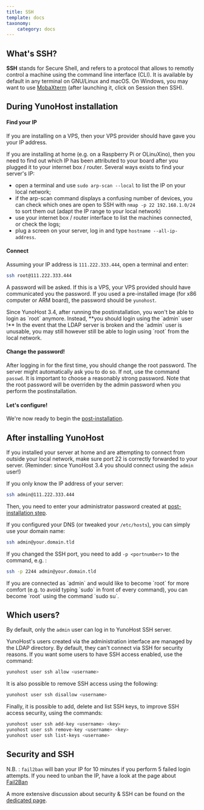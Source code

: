 ```yaml
---
title: SSH
template: docs
taxonomy:
    category: docs
---
```


## What's SSH?

**SSH** stands for Secure Shell, and refers to a protocol that allows to remotly control a machine using the command line interface (CLI). It is available by default in any terminal on GNU/Linux and macOS. On Windows, you may want to use [MobaXterm](https://mobaxterm.mobatek.net/download-home-edition.html) (after launching it, click on Session then SSH).

## During YunoHost installation

#### Find your IP

If you are installing on a VPS, then your VPS provider should have gave you your IP address. 

If you are installing at home (e.g. on a Raspberry Pi or OLinuXino), then you need to find out which IP has been attributed to your board after you plugged it to your internet box / router. Several ways exists to find your server's IP:

- open a terminal and use `sudo arp-scan --local` to list the IP on your local network;
- if the arp-scan command displays a confusing number of devices, you can check which ones are open to SSH with `nmap -p 22 192.168.1.0/24` to sort them out (adapt the IP range to your local network)
- use your internet box / router interface to list the machines connected, or check the logs;
- plug a screen on your server, log in and type `hostname --all-ip-address`.

#### Connect

Assuming your IP address is `111.222.333.444`, open a terminal and enter:

```bash
ssh root@111.222.333.444
```

A password will be asked. If this is a VPS, your VPS provided should have communicated you the password. If you used a pre-installed image (for x86 computer or ARM board), the password should be `yunohost`.

<div class="alert alert-warning">
Since YunoHost 3.4, after running the postinstallation, you won't be able to login as `root` anymore. Instead, **you should login using the `admin` user !** In the event that the LDAP server is broken and the `admin` user is unusable, you may still however still be able to login using `root` from the local network.
</div>

#### Change the password!

After logging in for the first time, you should change the root password. The server might automatically ask you to do so. If not, use the command `passwd`. It is important to choose a reasonably strong password. Note that the root password will be overriden by the admin password when you perform the postinstallation.

#### Let's configure!

We're now ready to begin the [post-installation](postinstall).

## After installing YunoHost

If you installed your server at home and are attempting to connect from outside your local network, make sure port 22 is correctly forwarded to your server. (Reminder: since YunoHost 3.4 you should connect using the `admin` user!)

If you only know the IP address of your server:

```bash
ssh admin@111.222.333.444
```

Then, you need to enter your administrator password created at [post-installation step](postinstall).

If you configured your DNS (or tweaked your `/etc/hosts`), you can simply use your domain name:

```bash
ssh admin@your.domain.tld
```

If you changed the SSH port, you need to add `-p <portnumber>` to the command, e.g. :

```bash
ssh -p 2244 admin@your.domain.tld
```

<div class="alert alert-info">
If you are connected as `admin` and would like to become `root` for more comfort (e.g. to avoid typing `sudo` in front of every command), you can become `root` using the command `sudo su`.
</div>

## Which users?

By default, only the `admin` user can log in to YunoHost SSH server.

YunoHost's users created via the administration interface are managed by the LDAP directory. By default, they can't connect via SSH for security reasons. If you want some users to have SSH access enabled, use the command:

```bash
yunohost user ssh allow <username>
```

It is also possible to remove SSH access using the following:

```bash
yunohost user ssh disallow <username>
```

Finally, it is possible to add, delete and list SSH keys, to improve SSH access security, using the commands:

```bash
yunohost user ssh add-key <username> <key>
yunohost user ssh remove-key <username> <key>
yunohost user ssh list-keys <username>
```

## Security and SSH

N.B. : `fail2ban` will ban your IP for 10 minutes if you perform 5 failed login attempts. If you need to unban the IP, have a look at the page about [Fail2Ban](/fail2ban)

A more extensive discussion about security & SSH can be found on the [dedicated page](/security).
